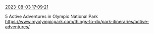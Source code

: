 [2023-08-03 17:09:21](https://mstdn.social/@hill_wanderer/110826786726689166)

5 Active Adventures in Olympic National Park <a href="https://www.myolympicpark.com/things-to-do/park-itineraries/active-adventures/" target="_blank" rel="nofollow noopener noreferrer" translate="no">https://www.myolympicpark.com/things-to-do/park-itineraries/active-adventures/</a>
